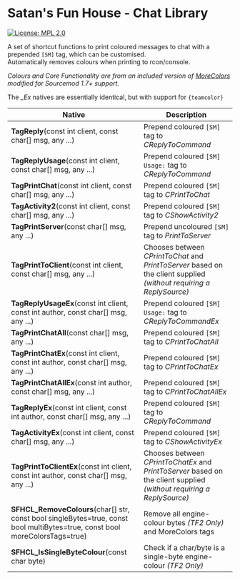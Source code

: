 # Satan's Fun House - Chat Library  
[![License: MPL 2.0](https://img.shields.io/badge/License-MPL%202.0-brightgreen.svg)](https://opensource.org/licenses/MPL-2.0)  

A set of shortcut functions to print coloured messages to chat with a prepended `[SM]` tag, which can be customised.  
Automatically removes colours when printing to rcon/console.  

*Colours and Core Functionality are from an included version of [MoreColors](https://forums.alliedmods.net/showthread.php?t=185016) modified for Sourcemod 1.7+ support.*  

The *\_Ex* natives are essentially identical, but with support for `{teamcolor}`  

| Native                                  | Description |
| ----------------------------------------- | --- | 
| **TagReply**(const int client, const char[] msg, any ...) | Prepend coloured `[SM]` tag to *CReplyToCommand* |
| **TagReplyUsage**(const int client, const char[] msg, any ...) |  Prepend coloured `[SM] Usage:` tag to *CReplyToCommand* |
| **TagPrintChat**(const int client, const char[] msg, any ...) | Prepend coloured `[SM]` tag to *CPrintToChat* |
| **TagActivity2**(const int client, const char[] msg, any ...) | Prepend coloured `[SM]` tag to *CShowActivity2* |
| **TagPrintServer**(const char[] msg, any ...) | Prepend uncoloured `[SM]` tag to *PrintToServer* |
| **TagPrintToClient**(const int client, const char[] msg, any ...) | Chooses between *CPrintToChat* and *PrintToServer* based on the client supplied *(without requiring a ReplySource)* |
| **TagReplyUsageEx**(const int client, const int author, const char[] msg, any ...) | Prepend coloured `[SM] Usage:` tag to *CReplyToCommandEx* |
| **TagPrintChatAll**(const char[] msg, any ...) | Prepend coloured `[SM]` tag to *CPrintToChatAll* |
| **TagPrintChatEx**(const int client, const int author, const char[] msg, any ...) | Prepend coloured `[SM]` tag to *CPrintToChatEx* |
| **TagPrintChatAllEx**(const int author, const char[] msg, any ...) | Prepend coloured `[SM]` tag to *CPrintToChatAllEx* |
| **TagReplyEx**(const int client, const int author, const char[] msg, any ...) | Prepend coloured `[SM]` tag to *CReplyToCommand* |
| **TagActivityEx**(const int client, const char[] msg, any ...) | Prepend coloured `[SM]` tag to *CShowActivityEx* |
| **TagPrintToClientEx**(const int client, const int author, const char[] msg, any ...) | Chooses between *CPrintToChatEx* and *PrintToServer* based on the client supplied *(without requiring a ReplySource)* |
| **SFHCL_RemoveColours**(char[] str, const bool singleBytes=true, const bool multiBytes=true, const bool moreColorsTags=true) | Remove all engine-colour bytes *(TF2 Only)* and MoreColors tags |
| **SFHCL_IsSingleByteColour**(const char byte) | Check if a char/byte is a single-byte engine-colour *(TF2 Only)* |  

